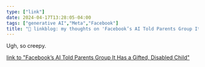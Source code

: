 ```yaml
---
type: ["link"]
date: 2024-04-17T13:28:05-04:00
tags: ["generative AI","Meta","Facebook"]
title: "🔗 linkblog: my thoughts on 'Facebook’s AI Told Parents Group It Has a Gifted, Disabled Child'"
---
```

Ugh, so creepy.

[link to "Facebook’s AI Told Parents Group It Has a Gifted, Disabled Child"](https://www.404media.co/facebooks-ai-told-parents-group-it-has-a-disabled-child/)
